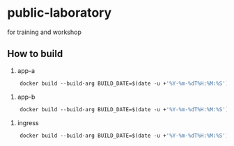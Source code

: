 # public-laboratory
for training and workshop

## How to build

1. app-a

```Dockerfile
    docker build --build-arg BUILD_DATE=$(date -u +'%Y-%m-%dT%H:%M:%S') -f Dockerfile-appA .  -t [Your repository]
```

1. app-b

```Dockerfile
    docker build --build-arg BUILD_DATE=$(date -u +'%Y-%m-%dT%H:%M:%S') -f Dockerfile-appB .  -t [Your repository]
```

1. ingress

```Dockerfile
    docker build --build-arg BUILD_DATE=$(date -u +'%Y-%m-%dT%H:%M:%S') -f Dockerfile-ingress .  -t [Your repository]
```

